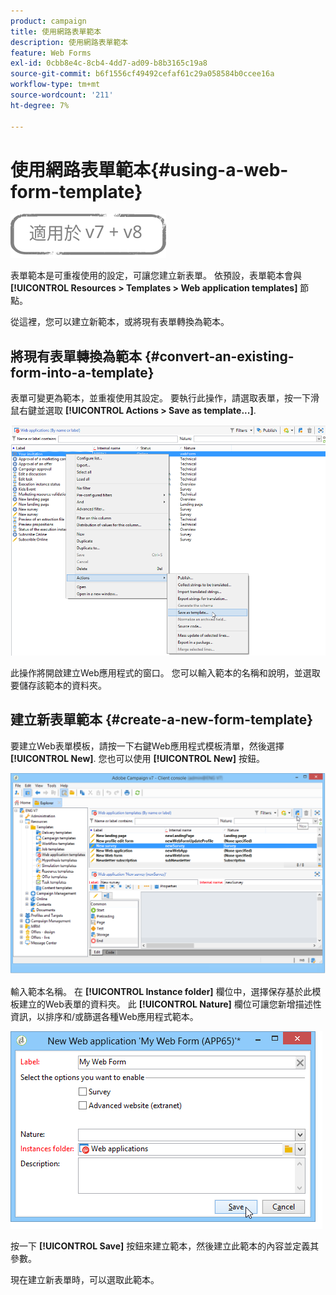 ```yaml
---
product: campaign
title: 使用網路表單範本
description: 使用網路表單範本
feature: Web Forms
exl-id: 0cbb8e4c-8cb4-4dd7-ad09-b8b3165c19a8
source-git-commit: b6f1556cf49492cefaf61c29a058584b0ccee16a
workflow-type: tm+mt
source-wordcount: '211'
ht-degree: 7%

---
```


# 使用網路表單範本{#using-a-web-form-template}

![](../../assets/common.svg)

表單範本是可重複使用的設定，可讓您建立新表單。 依預設，表單範本會與 **[!UICONTROL Resources > Templates > Web application templates]** 節點。

從這裡，您可以建立新範本，或將現有表單轉換為範本。

## 將現有表單轉換為範本 {#convert-an-existing-form-into-a-template}

表單可變更為範本，並重複使用其設定。 要執行此操作，請選取表單，按一下滑鼠右鍵並選取 **[!UICONTROL Actions > Save as template...]**.

![](assets/s_ncs_admin_survey_saveastemplate.png)

此操作將開啟建立Web應用程式的窗口。 您可以輸入範本的名稱和說明，並選取要儲存該範本的資料夾。

## 建立新表單範本 {#create-a-new-form-template}

要建立Web表單模板，請按一下右鍵Web應用程式模板清單，然後選擇 **[!UICONTROL New]**. 您也可以使用 **[!UICONTROL New]** 按鈕。

![](assets/s_ncs_admin_survey_createtemplate.png)

輸入範本名稱。 在 **[!UICONTROL Instance folder]** 欄位中，選擇保存基於此模板建立的Web表單的資料夾。 此 **[!UICONTROL Nature]** 欄位可讓您新增描述性資訊，以排序和/或篩選各種Web應用程式範本。

![](assets/s_ncs_admin_survey_createtemplate_details.png)

按一下 **[!UICONTROL Save]** 按鈕來建立範本，然後建立此範本的內容並定義其參數。

現在建立新表單時，可以選取此範本。
